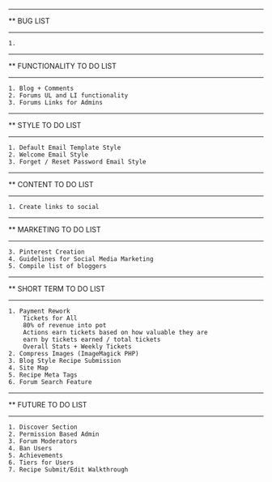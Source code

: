 ****************************************************************************************
**  BUG LIST
****************************************************************************************

    1.

****************************************************************************************
**  FUNCTIONALITY TO DO LIST
****************************************************************************************

    1. Blog + Comments
    2. Forums UL and LI functionality
    3. Forums Links for Admins

****************************************************************************************
**  STYLE TO DO LIST
****************************************************************************************

    1. Default Email Template Style
    2. Welcome Email Style
    3. Forget / Reset Password Email Style

****************************************************************************************
**  CONTENT TO DO LIST
****************************************************************************************

    1. Create links to social

****************************************************************************************
**  MARKETING TO DO LIST
****************************************************************************************

    3. Pinterest Creation
    4. Guidelines for Social Media Marketing
    5. Compile list of bloggers

****************************************************************************************
**  SHORT TERM TO DO LIST
****************************************************************************************

    1. Payment Rework
        Tickets for All
        80% of revenue into pot
        Actions earn tickets based on how valuable they are
        earn by tickets earned / total tickets
        Overall Stats + Weekly Tickets
    2. Compress Images (ImageMagick PHP)
    3. Blog Style Recipe Submission
    4. Site Map
    5. Recipe Meta Tags
    6. Forum Search Feature

****************************************************************************************
**  FUTURE TO DO LIST
****************************************************************************************

    1. Discover Section
    2. Permission Based Admin
    3. Forum Moderators
    4. Ban Users
    5. Achievements
    6. Tiers for Users
    7. Recipe Submit/Edit Walkthrough